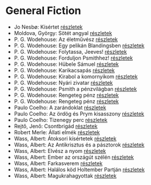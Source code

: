 # General Fiction

- Jo Nesbø: Kísértet [részletek](_details/Jo%20Nesb%C3%B8.md#id_591)
- Moldova, György: Sötét angyal [részletek](_details/Moldova%2C%20Gy%C3%B6rgy.md#id_1378)
- P. G. Wodehouse: Az életművész [részletek](_details/P.%20G.%20Wodehouse.md#id_500)
- P. G. Wodehouse: Egy pelikán Blandingsben [részletek](_details/P.%20G.%20Wodehouse.md#id_501)
- P. G. Wodehouse: Folytassa, Jeeves! [részletek](_details/P.%20G.%20Wodehouse.md#id_502)
- P. G. Wodehouse: Forduljon Psmithhez! [részletek](_details/P.%20G.%20Wodehouse.md#id_503)
- P. G. Wodehouse: Hübele Sámuel [részletek](_details/P.%20G.%20Wodehouse.md#id_504)
- P. G. Wodehouse: Karikacsapás [részletek](_details/P.%20G.%20Wodehouse.md#id_505)
- P. G. Wodehouse: Kirabol a komornyikom [részletek](_details/P.%20G.%20Wodehouse.md#id_506)
- P. G. Wodehouse: Nyári zivatar [részletek](_details/P.%20G.%20Wodehouse.md#id_507)
- P. G. Wodehouse: Psmith a pénzvilágban [részletek](_details/P.%20G.%20Wodehouse.md#id_508)
- P. G. Wodehouse: Rengeteg pénz [részletek](_details/P.%20G.%20Wodehouse.md#id_509)
- P. G. Wodehouse: Rengeteg pénz [részletek](_details/P.%20G.%20Wodehouse.md#id_944)
- Paulo Coelho: A zarándoklat [részletek](_details/Paulo%20Coelho.md#id_260)
- Paulo Coelho: Az ördög és Prym kisasszony [részletek](_details/Paulo%20Coelho.md#id_262)
- Paulo Coelho: Tizenegy perc [részletek](_details/Paulo%20Coelho.md#id_263)
- Rejtő, Jenő: Csontbrigád [részletek](_details/Rejt%C5%91%2C%20Jen%C5%91.md#id_139)
- Robert Merle: Állati elmék [részletek](_details/Robert%20Merle.md#id_326)
- Wass, Albert: Átoksori kísértetek [részletek](_details/Wass%2C%20Albert.md#id_205)
- Wass, Albert: Az Antikrisztus és a pásztorok [részletek](_details/Wass%2C%20Albert.md#id_215)
- Wass, Albert: Elvész a nyom [részletek](_details/Wass%2C%20Albert.md#id_217)
- Wass, Albert: Ember az országút szélén [részletek](_details/Wass%2C%20Albert.md#id_221)
- Wass, Albert: Farkasverem [részletek](_details/Wass%2C%20Albert.md#id_214)
- Wass, Albert: Halálos köd Holtember Partján [részletek](_details/Wass%2C%20Albert.md#id_204)
- Wass, Albert: Magukrahagyottak [részletek](_details/Wass%2C%20Albert.md#id_203)